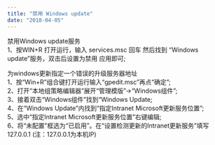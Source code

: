 ```yaml
---
title: "禁用 Windows update"
date: "2018-04-05"
---
```


禁用Windows update服务  
1、按WIN+R 打开运行，输入 services.msc 回车 然后找到 “Windows update”服务，双击后设置为禁用 应用即可;

为windows更新指定一个错误的升级服务器地址  
1、按“Win+R”组合键打开运行输入“gpedit.msc”再点“确定”;  
2、打开“本地组策略编辑器”展开“管理模版”→“Windows组件”;  
3、接着双击“Windows组件”找到“Windows Update;  
4、在“Windows Update”内找到“指定Intranet Microsoft更新服务位置”;  
5、选中“指定Intranet Microsoft更新服务位置”右键编辑;  
6、将“未配置”框选为“已启用”。在“设置检测更新的Intranet更新服务”填写127.0.0.1 (注：127.0.0.1为本机IP)
